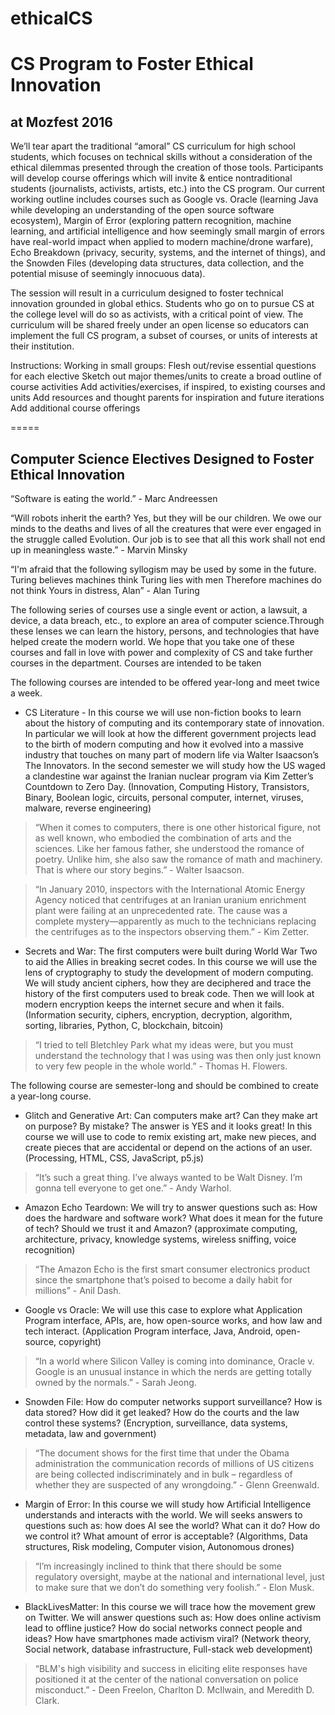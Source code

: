 # ethicalCS
CS Program to Foster Ethical Innovation
======

## at Mozfest 2016

We’ll tear apart the traditional “amoral” CS curriculum for high school students, which focuses on technical skills without a consideration of the ethical dilemmas presented through the creation of those tools. Participants will develop course offerings which will invite & entice nontraditional students (journalists, activists, artists, etc.) into the CS program. Our current working outline includes courses such as Google vs. Oracle (learning Java while developing an understanding of the open source software ecosystem), Margin of Error (exploring pattern recognition, machine learning, and artificial intelligence and how seemingly small margin of errors have real-world impact when applied to modern machine/drone warfare), Echo Breakdown (privacy, security, systems, and the internet of things), and the Snowden Files (developing data structures, data collection, and the potential misuse of seemingly innocuous data).

The session will result in a curriculum designed to foster technical innovation grounded in global ethics. Students who go on to pursue CS at the college level will do so as activists, with a critical point of view. The curriculum will be shared freely under an open license so educators can implement the full CS program, a subset of courses, or units of interests at their institution. 

Instructions:
Working in small groups:
Flesh out/revise essential questions for each elective
Sketch out major themes/units to create a broad outline of course activities
Add activities/exercises, if inspired, to existing courses and units
Add resources and thought parents for inspiration and future iterations
Add additional course offerings

=====

## Computer Science Electives Designed to Foster Ethical Innovation

“Software is eating the world.” - Marc Andreessen 

“Will robots inherit the earth? Yes, but they will be our children. We owe our minds to the deaths and lives of all the creatures that were ever engaged in the struggle called Evolution. Our job is to see that all this work shall not end up in meaningless waste.” - Marvin Minsky

“I'm afraid that the following syllogism may be used by some in the future.
Turing believes machines think
Turing lies with men
Therefore machines do not think
Yours in distress,
Alan”  - Alan Turing

The following series of courses use a single event or action, a lawsuit, a device, a data breach, etc., to explore an area of computer science.Through these lenses we can learn the history, persons, and technologies that have helped create the modern world. We hope that you take one of these courses and fall in love with power and complexity of CS and take further courses in the department.  Courses are intended to be taken

The following courses are intended to be offered year-long and meet twice a week. 

* CS Literature - In this course we will use non-fiction books to learn about the history of computing and its contemporary state of innovation. In particular we will look at how the different government projects lead to the birth of modern computing and how it evolved into a massive industry that touches on many part of modern life via Walter Isaacson’s The Innovators. In the second semester we will study how the US waged a clandestine war against the Iranian nuclear program via Kim Zetter’s Countdown to Zero Day. (Innovation, Computing History, Transistors, Binary, Boolean logic, circuits, personal computer, internet, viruses, malware, reverse engineering)
 
> “When it comes to computers, there is one other historical figure, not as well known, who embodied the combination of arts   and the sciences. Like her famous father, she understood the romance of poetry. Unlike him, she also saw the romance of math  and machinery. That is where our story begins.” - Walter Isaacson.

> “In January 2010, inspectors with the International Atomic Energy Agency noticed that centrifuges at an Iranian uranium enrichment plant were failing at an unprecedented rate. The cause was a complete mystery—apparently as much to the technicians replacing the centrifuges as to the inspectors observing them.” - Kim Zetter. 



* Secrets and War: The first computers were built during World War Two to aid the Allies in breaking secret codes. In this course we will use the lens of cryptography to study the development of modern computing. We will study ancient ciphers, how they are deciphered and trace the history of the first computers used to break code. Then we will look at modern encryption keeps the internet secure and when it fails. (Information security, ciphers, encryption, decryption, algorithm, sorting, libraries, Python, C, blockchain, bitcoin)
        
> “I tried to tell Bletchley Park what my ideas were, but you must understand the technology that I was using was then only just known to very few people in the whole world.” - Thomas H. Flowers. 


The following course are semester-long and should be combined to create a year-long course.

* Glitch and Generative Art: Can computers make art? Can they make art on purpose? By mistake? The answer is YES and it looks great! In this course we will use to code to remix existing art, make new pieces, and create pieces that are accidental or depend on the actions of an user. (Processing, HTML, CSS, JavaScript, p5.js)

> “It’s such a great thing. I’ve always wanted to be Walt Disney. I’m gonna tell everyone to get one.” - Andy Warhol.


* Amazon Echo Teardown: We will try to answer questions such as: How does the hardware and software work? What does it mean for the future of tech? Should we trust it and Amazon? (approximate computing, architecture, privacy, knowledge systems, wireless sniffing, voice recognition)

> “The Amazon Echo is the first smart consumer electronics product since the smartphone that’s poised to become a daily habit for millions” - Anil Dash.


* Google vs Oracle: We will use this case to explore what Application Program interface, APIs, are, how open-source works, and how law and tech interact. (Application Program interface, Java, Android, open-source, copyright)

> “In a world where Silicon Valley is coming into dominance, Oracle v. Google is an unusual instance in which the nerds are getting totally owned by the normals.” - Sarah Jeong.

* Snowden File: How do computer networks support surveillance? How is data stored? How did it get leaked? How do the courts and the law control these systems? (Encryption, surveillance, data systems, metadata, law and government)

> “The document shows for the first time that under the Obama administration the communication records of millions of US citizens are being collected indiscriminately and in bulk – regardless of whether they are suspected of any wrongdoing.” - Glenn Greenwald.

* Margin of Error: In this course we will study how Artificial Intelligence understands and interacts with the world. We will seeks answers to questions such as: how does AI see the world? What can it do? How do we control it? What amount of error is acceptable? (Algorithms, Data structures, Risk modeling, Computer vision, Autonomous drones)

> “I’m increasingly inclined to think that there should be some regulatory oversight, maybe at the national and international level, just to make sure that we don’t do something very foolish.” - Elon Musk.

* BlackLivesMatter: In this course we will trace how the movement grew on Twitter. We will answer questions such as: How does online activism lead to offline justice? How do social networks connect people and ideas? How have smartphones made activism viral? (Network theory, Social network, database infrastructure, Full-stack web development)

> “BLM's high visibility and success in eliciting elite responses have positioned it at the center of the national conversation on police misconduct.” - Deen Freelon, Charlton D. McIlwain, and Meredith D. Clark.
